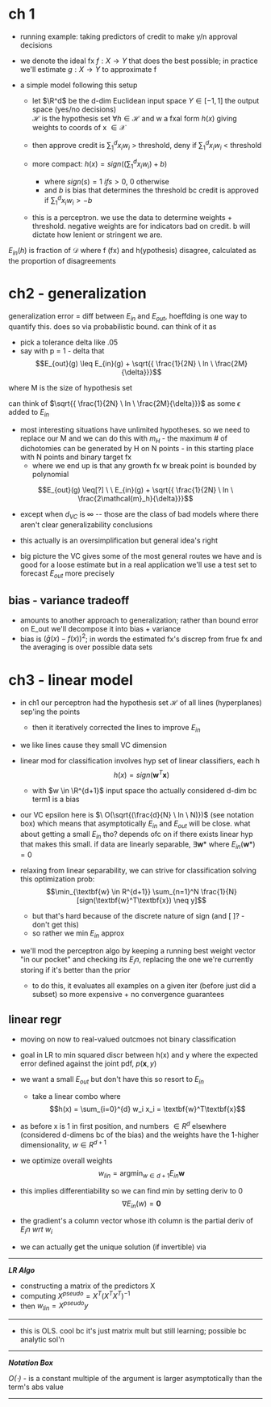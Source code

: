 # ch 1 
- running example: taking predictors of credit to make y/n approval decisions  
- we denote the ideal fx $f:X \rightarrow Y$ that does the best possible; in practice we'll estimate $g:X \rightarrow  Y$ to approximate f  
- a simple model following this setup  
    
    - let $\R^d$ be the d-dim Euclidean input space $Y \in [ -1, 1]$ the output space (yes/no decisions)  
    $\mathcal{H}$ is the hypothesis set $\forall h \in \mathcal{H}$ and w a fxal form $h(x)$ giving weights to coords of x $\in \mathcal{X}$  
    
    - then approve credit is $\sum{_1^d} x_i w_i$ > threshold, deny if $\sum{_1^d} x_i w_i$ <  threshold  

    - more compact: $h(x) = sign((\sum{_1^d} x_i w_i) + b)$  

        - where $sign(s) = 1 \ if s >0$, 0 otherwise 
        - and $b$ is bias that determines the threshold bc credit is approved if 
        $\sum{_1^d} x_i w_i > - b$  
    - this is a perceptron. we use the data to determine weights + threshold. negative weights are for indicators bad on credit. b will dictate how lenient or stringent we are.  

$E_{in}(h)$ is fraction of $\mathcal{D}$ where f (fx) and h(ypothesis) disagree, calculated as the proportion of disagreements      

# ch2 - generalization   
generalization error = diff between $E_{in}$ and $E_{out}$, hoeffding is one way to quantify this. does so via probabilistic bound. can think of it as  
- pick a tolerance delta like .05  
- say with p = 1 - delta that 
$$E_{out}(g) \leq E_{in}(g) + \sqrt{{ \frac{1}{2N} \ ln \ \frac{2M}{\delta}}}$$

where M is the size of hypothesis set  

can think of $\sqrt{{ \frac{1}{2N} \ ln \ \frac{2M}{\delta}}}$ as some $\epsilon$ added to $E_{in}$  

- most interesting situations have unlimited hypotheses. so we need to replace our M and we can do this with $m_H$ - the maximum # of dichotomies can be generated by H on N points - in this starting place with N points and binary target fx  
    - where we end up is that any growth fx w break point is bounded by polynomial 

$$E_{out}(g) \leq[?]  \ \ E_{in}(g) + \sqrt{{ \frac{1}{2N} \ ln \ \frac{2\mathcal{m}_h}{\delta}}}$$  

- except when $d_{VC}$ is $\infty$ -- those are the class of bad models where there aren't clear generalizability conclusions  

- this actually is an oversimplification but general idea's right  

- big picture the VC gives some of the most general routes we have and is good for a loose estimate but in a real application we'll use a test set to forecast $E_{out}$ more precisely  

## bias - variance tradeoff  
- amounts to another approach to generalization; rather than bound error on E_out we'll decompose it into bias + variance 
- bias is $(\bar{g}(x) - f(x))^2$; in words the estimated fx's discrep from frue fx and the averaging is over possible data sets   

# ch3 - linear model   
- in ch1 our perceptron had the hypothesis set $\mathcal{H}$ of all lines (hyperplanes) sep'ing the points  
    - then it iteratively corrected the lines to improve $E_{in}$  

- we like lines cause they small VC dimension  

- linear mod for classification involves hyp set of linear classifiers, each h 
    $$h(x) = sign(\textbf{w}^T\textbf{x})$$
    - with $w \in \R^{d+1}$ input space tho actually considered d-dim bc term1 is a bias  

- our VC epsilon here is $\ O(\sqrt{(\frac{d}{N} \ ln \ N)})$ (see notation box)  which means that asymptotically $E_{in}$ and $E_{out}$ will be close. what about getting a small $E_{in}$ tho? depends ofc on if there exists linear hyp that makes this small. if data are linearly separable, $\exists \textbf{w}*$ where $E_{in}(\textbf{w}*) = 0$

- relaxing from linear separability, we can strive for classification solving this optimization prob:  
$$\min_{\textbf{w} \in R^{d+1}} \sum_{n=1}^N \frac{1}{N} [sign(\textbf{w}^T\textbf{x}) \neq y]$$
    - but that's hard because of the discrete nature of sign (and [ ]? - don't get this)  
    - so rather we min $E_{in}$ approx  

- we'll mod the perceptron algo by keeping a running best weight vector "in our pocket" and checking its $E_in$, replacing the one we're currently storing if it's better than the prior  
    - to do this, it evaluates all examples on a given iter (before just did a subset) so more expensive + no convergence guarantees  

## linear regr  
- moving on now to real-valued outcmoes not binary classification  
- goal in LR to min squared discr between h(x) and y where the expected error defined against the joint pdf, $p(\textbf{x},y)$  
- we want a small $E_{out}$ but don't have this so resort to $E_{in}$  
    - take a linear combo where  
    $$h(x) = \sum_{i=0}^{d} w_i x_i = \textbf{w}^T\textbf{x}$$
- as before x is 1 in first position, and numbers $\in R^d$ elsewhere (considered d-dimens bc of the bias) and the weights have the 1-higher dimensionality, $w \in R^{d+1}$  

- we optimize overall weights 
$$w_{lin} = \operatorname*{argmin}_{w \in d+1} E_{in}\textbf{w}$$

- this implies differentiability so we can find min by setting deriv to 0 
$$\nabla E_{in}(w)=\textbf{0}$$
- the gradient's a column vector whose ith column is the partial deriv of $E_in \ wrt \ w_i$  
- we can actually get the unique solution (if invertible) via
---
***LR Algo***
-  constructing a matrix of the predictors X  
- computing $X^{pseudo} = X^T(X^T X^T)^{-1}$
- then  $w_{lin}=X^{pseudo}y$
---
- this is OLS. cool bc it's just matrix mult but still learning; possible bc analytic sol'n  



---
***Notation Box***

*$O(\cdot)$* - is a constant multiple of the argument is larger asymptotically than the term's abs value   

---

